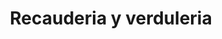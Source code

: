 ---
title: "Recauderia y verduleria"
url: /santiago-yancuitlalpan-huixquilucan-de-degollado-mex/recauderia-y-verduleria/
shop: alimentación sana
---